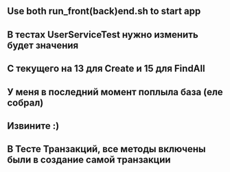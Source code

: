 ## Use both run_front(back)end.sh to start app ##
## В тестах UserServiceTest нужно изменить будет значения  ##
## С текущего на 13 для Create и 15 для FindAll ##
## У меня в последний момент поплыла база (еле собрал) ##
## Извините :) ##
## В Тесте Транзакций, все методы включены были в создание самой транзакции ##
